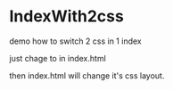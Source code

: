 # IndexWith2css
demo how to switch 2 css in 1 index

just chage <link rel="stylesheet" href="css1.css"> 
to <link rel="stylesheet" href="css2.css"> 
in index.html

then index.html will change it's css layout.

